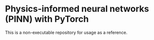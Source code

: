 # Physics-informed neural networks (PINN) with PyTorch
This is a non-executable repository for usage as a reference.
